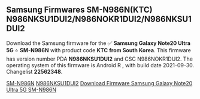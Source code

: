 <h2>Samsung Firmwares SM-N986N(KTC) N986NKSU1DUI2/N986NOKR1DUI2/N986NKSU1DUI2</h2>
Download the Samsung firmware for the ✅ <strong>Samsung Galaxy Note20 Ultra 5G </strong> ⭐ <strong>SM-N986N</strong> with product code <strong>KTC</strong> <strong> from South Korea</strong>. This firmware has version number PDA <strong>N986NKSU1DUI2</strong> and CSC N986NOKR1DUI2. The operating system of this firmware is Android R , with build date 2021-09-30. Changelist <strong>22562348</strong>.


[SM-N986N](https://samfirm.shop/samsung/model/SM-N986N)
[N986NKSU1DUI2](https://samfirm.shop/samsung/pda/N986NKSU1DUI2)
[Download Firmware Samsung Galaxy Note20 Ultra 5G SM-N986N](https://samfirm.shop/samsung/firmware/461464)
